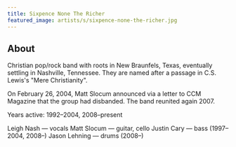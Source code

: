 ```yaml
---
title: Sixpence None The Richer
featured_image: artists/s/sixpence-none-the-richer.jpg
---
```

## About

Christian pop/rock band with roots in New Braunfels, Texas, eventually settling in Nashville, Tennessee. They are named after a passage in C.S. Lewis's "Mere Christianity".

On February 26, 2004, Matt Slocum announced via a letter to CCM Magazine that the group had disbanded.
The band reunited again 2007.

Years active: 1992–2004, 2008–present

Leigh Nash — vocals
Matt Slocum — guitar, cello
Justin Cary — bass (1997–2004, 2008–)
Jason Lehning — drums (2008–)

